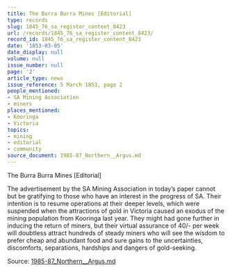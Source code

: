 ```yaml
---
title: The Burra Burra Mines [Editorial]
type: records
slug: 1845_76_sa_register_content_8423
url: /records/1845_76_sa_register_content_8423/
record_id: 1845_76_sa_register_content_8423
date: '1853-03-05'
date_display: null
volume: null
issue_number: null
page: '2'
article_type: news
issue_reference: 5 March 1853, page 2
people_mentioned:
- SA Mining Association
- miners
places_mentioned:
- Kooringa
- Victoria
topics:
- mining
- editorial
- community
source_document: 1985-87_Northern__Argus.md
---
```


The Burra Burra Mines [Editorial]

The advertisement by the SA Mining Association in today’s paper cannot but be gratifying to those who have an interest in the progress of SA.  Their intention is to resume operations at their deeper levels, which were suspended when the attractions of gold in Victoria caused an exodus of the mining population from Kooringa last year.  They might had gone further in inducing the return of miners, but their virtual assurance of 40/- per week will doubtless attract hundreds of steady miners who will see the wisdom to prefer cheap and abundant food and sure gains to the uncertainties, discomforts, separations, hardships and dangers of gold-seeking.

Source: [1985-87_Northern__Argus.md](/downloads/markdown/1985-87_Northern__Argus.md)
